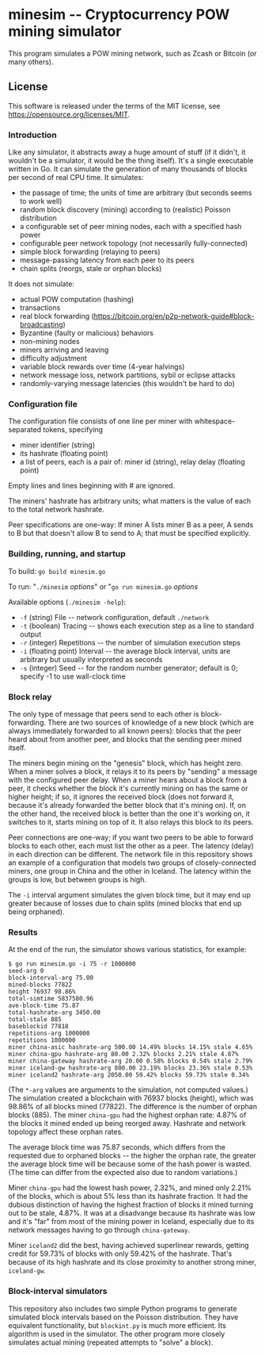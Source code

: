 # minesim -- Cryptocurrency POW mining simulator

This program simulates a POW mining network, such as Zcash or Bitcoin
(or many others). 

## License

This software is released under the terms of the MIT license, see https://opensource.org/licenses/MIT.

### Introduction

Like any simulator, it abstracts away a huge amount of
stuff (if it didn't, it wouldn't be a simulator, it would be the thing
itself). It's a single executable written in Go. It can simulate the
generation of many thousands of blocks per second of real CPU time. It
simulates:

- the passage of time; the units of time are arbitrary (but seconds seems to work well)
- random block discovery (mining) according to (realistic) Poisson distribution
- a configurable set of peer mining nodes, each with a specified hash power
- configurable peer network topology (not necessarily fully-connected)
- simple block forwarding (relaying to peers)
- message-passing latency from each peer to its peers
- chain splits (reorgs, stale or orphan blocks)

It does not simulate:

- actual POW computation (hashing)
- transactions
- real block forwarding (https://bitcoin.org/en/p2p-network-guide#block-broadcasting)
- Byzantine (faulty or malicious) behaviors
- non-mining nodes
- miners arriving and leaving
- difficulty adjustment
- variable block rewards over time (4-year halvings)
- network message loss, network partitions, sybil or eclipse attacks
- randomly-varying message latencies (this wouldn't be hard to do)

### Configuration file

The configuration file consists of one line per miner with
whitespace-separated tokens, specifying

- miner identifier (string)
- its hashrate (floating point)
- a list of peers, each is a pair of: miner id (string), relay delay (floating point)

Empty lines and lines beginning with # are ignored.

The miners' hashrate has arbitrary units; what matters is the value of
each to the total network hashrate.

Peer specifications are one-way: If miner A lists miner B as a peer,
A sends to B but that doesn't allow B to send to A;
that must be specified explicitly.

### Building, running, and startup

To build: `go build minesim.go`

To run: "`./minesim` _options_" or "`go run minesim.go` _options_

Available options (`./minesim -help`):
- `-f` (string) File -- network configuration, default `./network`
- `-t` (boolean) Tracing -- shows each execution step as a line to standard output
- `-r` (integer) Repetitions -- the number of simulation execution steps
- `-i` (floating point) Interval -- the average block interval, units are arbitrary but usually interpreted as seconds
- `-s` (integer) Seed -- for the random number generator; default is 0; specify -1 to use wall-clock time

### Block relay

The only type of message that peers send to each other is
block-forwarding. There are two sources of knowledge of a new block
(which are always immediately forwarded to all known peers): blocks that
the peer heard about from another peer, and blocks that the sending peer
mined itself.

The miners begin mining on the "genesis" block, which has height
zero. When a miner solves a block, it relays it to its peers by "sending"
a message with the configured peer delay. When a miner hears about a
block from a peer, it checks whether the block it's currently mining
on has the same or higher height; if so, it ignores the received block
(does not forward it, because it's already forwarded the better block
that it's mining on). If, on the other hand, the received block is better
than the one it's working on, it switches to it, starts mining on top
of it. It also relays this block to its peers.

Peer connections are one-way; if you want two peers to be able to forward
blocks to each other, each must list the other as a peer. The latency
(delay) in each direction can be different. The network file in this
repository shows an example of a configuration that models two groups of
closely-connected miners, one group in China and the other in Iceland. The
latency within the groups is low, but between groups is high.

The `-i` interval argument simulates the given block time, but it may end
up greater because of losses due to chain splits (mined blocks that end
up being orphaned).

### Results

At the end of the run, the simulator shows various statistics, for example:

```
$ go run minesim.go -i 75 -r 1000000
seed-arg 0
block-interval-arg 75.00
mined-blocks 77822
height 76937 98.86%
total-simtime 5837580.96
ave-block-time 75.87
total-hashrate-arg 3450.00
total-stale 885
baseblockid 77818
repetitions-arg 1000000
repetitions 1000000
miner china-asic hashrate-arg 500.00 14.49% blocks 14.15% stale 4.65%
miner china-gpu hashrate-arg 80.00 2.32% blocks 2.21% stale 4.87%
miner china-gateway hashrate-arg 20.00 0.58% blocks 0.54% stale 2.79%
miner iceland-gw hashrate-arg 800.00 23.19% blocks 23.36% stale 0.53%
miner iceland2 hashrate-arg 2050.00 59.42% blocks 59.73% stale 0.34%
```

(The `*-arg` values are arguments to the simulation, not computed
values.) The simulation created a blockchain with 76937 blocks (height),
which was 98.86% of all blocks mined (77822). The difference is the number
of orphan blocks (885). The miner `china-gpu` had the highest orphan rate:
4.87% of the blocks it mined ended up being reorged away. Hashrate
and network topology affect these orphan rates.

The average block time was 75.87 seconds, which differs from the requested
due to orphaned blocks -- the higher the orphan rate, the greater the
average block time will be because some of the hash power is wasted. (The
time can differ from the expected also due to random variations.)

Miner `china-gpu` had the lowest hash power, 2.32%, and mined only
2.21% of the blocks, which is about 5% less than its hashrate fraction.
It had the dubious distinction of having the highest fraction of blocks
it mined turning out to be stale, 4.87%. It was at a disadvange because
its hashrate was low and it's "far" from most of the mining power in
Iceland, especially due to its network messages having to go through
`china-gateway`.

Miner `iceland2` did the best, having achieved superlinear rewards,
getting credit for 59.73% of blocks with only 59.42% of the
hashrate. That's because of its high hashrate and its close proximity
to another strong miner, `iceland-gw`.

### Block-interval simulators

This repository also includes two simple Python programs to generate
simulated block intervals based on the Poisson distribution. They have
equivalent functionality, but `blockint.py` is much more efficient. Its
algorithm is used in the simulator. The other program more closely
simulates actual mining (repeated attempts to "solve" a block).
